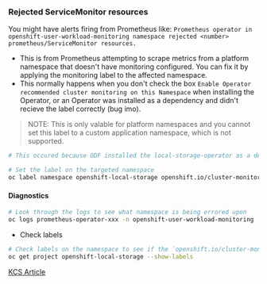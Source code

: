 ### Rejected ServiceMonitor resources

You might have alerts firing from Prometheus like: `Prometheus operator in openshift-user-workload-monitoring namespace rejected <number> prometheus/ServiceMonitor resources.`

- This is from Prometheus attempting to scrape metrics from a platform namespace that doesn't have monitoring configured. You can fix it by applying the monitoring label to the affected namespace.
- This normally happens when you don't check the box `Enable Operator recommended cluster monitoring on this Namespace` when installing the Operator, or an Operator was installed as a dependency and didn't recieve the label correctly (bug imo). 

> NOTE: This is only valable for platform namespaces and you cannot set this label to a custom application namespace, which is not supported.

```bash
# This occured because ODF installed the local-storage-operator as a dependency and the label did not get set correctly

# Set the label on the targeted namespace
oc label namespace openshift-local-storage openshift.io/cluster-monitoring=true
```

#### Diagnostics
```bash
# Look through the logs to see what namespace is being errored upon
oc logs prometheus-operator-xxx -n openshift-user-workload-monitoring 
```

- Check labels
```bash
# Check labels on the namespace to see if the `openshift.io/cluster-monitoring` label is set
oc get project openshift-local-storage --show-labels
```

[KCS Article](https://access.redhat.com/solutions/6706741)
